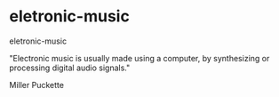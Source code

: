# eletronic-music
eletronic-music

"Electronic music is usually made using a computer, by synthesizing or processing digital audio signals."

Miller Puckette
